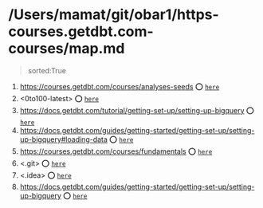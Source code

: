 
# /Users/mamat/git/obar1/https-courses.getdbt.com-courses/map.md
> sorted:True
1. <https://courses.getdbt.com/courses/analyses-seeds> :o: [`here`](./https:§§courses.getdbt.com§courses§analyses-seeds/readme.md)
1. <0to100-latest> :o: [`here`](./0to100-latest/readme.md)
1. <https://docs.getdbt.com/tutorial/getting-set-up/setting-up-bigquery> :o: [`here`](./https:§§docs.getdbt.com§tutorial§getting-set-up§setting-up-bigquery/readme.md)
1. <https://docs.getdbt.com/guides/getting-started/getting-set-up/setting-up-bigquery#loading-data> :o: [`here`](./https:§§docs.getdbt.com§guides§getting-started§getting-set-up§setting-up-bigquery#loading-data/readme.md)
1. <https://courses.getdbt.com/courses/fundamentals> :o: [`here`](./https:§§courses.getdbt.com§courses§fundamentals/readme.md)
1. <.git> :o: [`here`](./.git/readme.md)
1. <.idea> :o: [`here`](./.idea/readme.md)
1. <https://docs.getdbt.com/guides/getting-started/getting-set-up/setting-up-bigquery> :o: [`here`](./https:§§docs.getdbt.com§guides§getting-started§getting-set-up§setting-up-bigquery/readme.md)
        